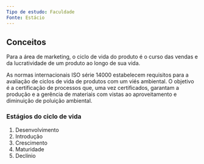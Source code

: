 ```yaml
---
Tipo de estudo: Faculdade
Fonte: Estácio
---
```

## Conceitos

Para a área de marketing, o ciclo de vida do produto é o curso das vendas e da lucratividade de um produto ao longo de sua vida.

As normas internacionais ISO série 14000 estabelecem requisitos para a avaliação de ciclos de vida de produtos com um viés ambiental. O objetivo é a certificação de processos que, uma vez certificados, garantam a produção e a gerência de materiais com vistas ao aproveitamento e diminuição de poluição ambiental.
### Estágios do ciclo de vida

1. Desenvolvimento
2. Introdução
3. Crescimento
4. Maturidade
5. Declínio

